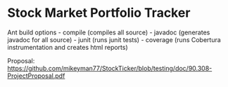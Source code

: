 Stock Market Portfolio Tracker
==============================

Ant build options
    - compile  (compiles all source)
    - javadoc  (generates javadoc for all source)
    - junit    (runs junit tests)
    - coverage (runs Cobertura instrumentation and creates html reports)

Proposal: https://github.com/mikeyman77/StockTicker/blob/testing/doc/90.308-ProjectProposal.pdf
